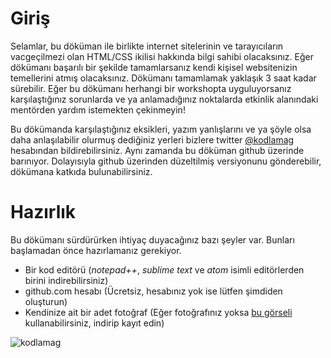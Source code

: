 # Giriş

Selamlar, bu döküman ile birlikte internet sitelerinin ve tarayıcıların vacgeçilmezi olan HTML/CSS ikilisi hakkında bilgi sahibi olacaksınız. Eğer dökümanı başarılı bir şekilde tamamlarsanız kendi kişisel websitenizin temellerini atmış olacaksınız. Dökümanı tamamlamak yaklaşık 3 saat kadar sürebilir. Eğer bu dökümanı herhangi bir workshopta uyguluyorsanız karşılaştığınız sorunlarda ve ya anlamadığınız noktalarda etkinlik alanındaki mentörden yardım istemekten çekinmeyin!

Bu dökümanda karşılaştığınız eksikleri, yazım yanlışlarını ve ya şöyle olsa daha anlaşılabilir olurmuş dediğiniz yerleri bizlere twitter [@kodlamag](https://twitter.com/KodlamaG) hesabından bildirebilirsiniz. Aynı zamanda bu döküman github üzerinde barınıyor. Dolayısıyla github üzerinden düzeltilmiş versiyonunu gönderebilir, dökümana katkıda bulunabilirsiniz. 

# Hazırlık

Bu dökümanı sürdürürken ihtiyaç duyacağınız bazı şeyler var. Bunları başlamadan önce hazırlamanız gerekiyor.

* Bir kod editörü (*notepad++*, *sublime text* ve *atom* isimli editörlerden birini indirebilirsiniz)
* github.com hesabı (Ücretsiz, hesabınız yok ise lütfen şimdiden oluşturun)
* Kendinize ait bir adet fotoğraf (Eğer fotoğrafınız yoksa [bu görseli](https://github.com/bisguzar/websitesi_yapalim/blob/master/source/0-static/blank.png?raw=true) kullanabilirsiniz, indirip kayıt edin)

![kodlamag](https://ci5.googleusercontent.com/proxy/mxWd5xnkBvv8-1DNUUK963F48sZP-Qdhh2RmmGMRQ0_DRcdBC0eCswC8E9quNiPMv-oZmdk_0r1ExQfbPhIaifrrOssy0wvMn5o7HHXfrXFcgYUoWfyaZki-8OBKBNjsh9qBUxclKkAljo5sj0CLxr7PMnrzJegpM2M=s0-d-e1-ft#https://gallery.mailchimp.com/d675a9e915178360ac093d7fa/images/c8536b46-b401-470b-a752-bda18780adea.png '')
